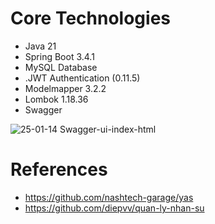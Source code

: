 # Core Technologies
- Java 21
- Spring Boot 3.4.1
- MySQL Database
- .JWT Authentication (0.11.5)
- Modelmapper 3.2.2
- Lombok 1.18.36
- Swagger

![25-01-14 Swagger-ui-index-html](https://github.com/user-attachments/assets/fb2252c5-ccdf-4b74-ab9f-73011ea83269)


# References
- https://github.com/nashtech-garage/yas
- https://github.com/diepvv/quan-ly-nhan-su
